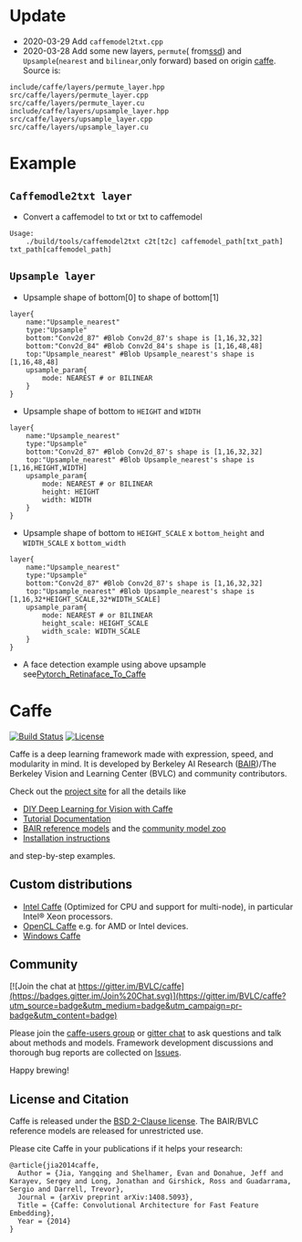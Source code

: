 # Update
- 2020-03-29 Add `caffemodel2txt.cpp` 
- 2020-03-28 Add some new layers, `permute`( from[ssd](https://github.com/weiliu89/caffe/tree/ssd)) and `Upsample`(`nearest` and `bilinear`,only forward) based on origin [caffe](https://github.com/BVLC/caffe). Source is:
```
include/caffe/layers/permute_layer.hpp
src/caffe/layers/permute_layer.cpp
src/caffe/layers/permute_layer.cu
include/caffe/layers/upsample_layer.hpp
src/caffe/layers/upsample_layer.cpp
src/caffe/layers/upsample_layer.cu
```
# Example

## `Caffemodle2txt layer`

- Convert a caffemodel to txt or txt to caffemodel

```shell
Usage:
	./build/tools/caffemodel2txt c2t[t2c] caffemodel_path[txt_path] txt_path[caffemodel_path]
```

## `Upsample layer`

- Upsample shape of bottom[0] to shape of bottom[1]

```
layer{
    name:"Upsample_nearest"
    type:"Upsample"
    bottom:"Conv2d_87" #Blob Conv2d_87's shape is [1,16,32,32]
    bottom:"Conv2d_84" #Blob Conv2d_84's shape is [1,16,48,48]
    top:"Upsample_nearest" #Blob Upsample_nearest's shape is [1,16,48,48]
    upsample_param{
	    mode: NEAREST # or BILINEAR
    }
}
```

- Upsample shape of bottom to `HEIGHT` and `WIDTH`

```
layer{
    name:"Upsample_nearest"
    type:"Upsample"
    bottom:"Conv2d_87" #Blob Conv2d_87's shape is [1,16,32,32]
    top:"Upsample_nearest" #Blob Upsample_nearest's shape is [1,16,HEIGHT,WIDTH]
    upsample_param{
        mode: NEAREST # or BILINEAR
        height: HEIGHT
        width: WIDTH
    }
}
```


- Upsample shape of bottom to `HEIGHT_SCALE` x `bottom_height` and `WIDTH_SCALE` x `bottom_width`

```
layer{
    name:"Upsample_nearest"
    type:"Upsample"
    bottom:"Conv2d_87" #Blob Conv2d_87's shape is [1,16,32,32]
    top:"Upsample_nearest" #Blob Upsample_nearest's shape is [1,16,32*HEIGHT_SCALE,32*WIDTH_SCALE]
    upsample_param{
        mode: NEAREST # or BILINEAR
        height_scale: HEIGHT_SCALE
        width_scale: WIDTH_SCALE
    }
}
```
- A face detection example  using above upsample see[Pytorch_Retinaface_To_Caffe](https://github.com/jnulzl/Pytorch_Retinaface_To_Caffe/tree/master/toCaffe/models)


# Caffe

[![Build Status](https://travis-ci.org/BVLC/caffe.svg?branch=master)](https://travis-ci.org/BVLC/caffe)
[![License](https://img.shields.io/badge/license-BSD-blue.svg)](LICENSE)

Caffe is a deep learning framework made with expression, speed, and modularity in mind.
It is developed by Berkeley AI Research ([BAIR](http://bair.berkeley.edu))/The Berkeley Vision and Learning Center (BVLC) and community contributors.

Check out the [project site](http://caffe.berkeleyvision.org) for all the details like

- [DIY Deep Learning for Vision with Caffe](https://docs.google.com/presentation/d/1UeKXVgRvvxg9OUdh_UiC5G71UMscNPlvArsWER41PsU/edit#slide=id.p)
- [Tutorial Documentation](http://caffe.berkeleyvision.org/tutorial/)
- [BAIR reference models](http://caffe.berkeleyvision.org/model_zoo.html) and the [community model zoo](https://github.com/BVLC/caffe/wiki/Model-Zoo)
- [Installation instructions](http://caffe.berkeleyvision.org/installation.html)

and step-by-step examples.

## Custom distributions

 - [Intel Caffe](https://github.com/BVLC/caffe/tree/intel) (Optimized for CPU and support for multi-node), in particular Intel® Xeon processors.
- [OpenCL Caffe](https://github.com/BVLC/caffe/tree/opencl) e.g. for AMD or Intel devices.
- [Windows Caffe](https://github.com/BVLC/caffe/tree/windows)

## Community

[![Join the chat at https://gitter.im/BVLC/caffe](https://badges.gitter.im/Join%20Chat.svg)](https://gitter.im/BVLC/caffe?utm_source=badge&utm_medium=badge&utm_campaign=pr-badge&utm_content=badge)

Please join the [caffe-users group](https://groups.google.com/forum/#!forum/caffe-users) or [gitter chat](https://gitter.im/BVLC/caffe) to ask questions and talk about methods and models.
Framework development discussions and thorough bug reports are collected on [Issues](https://github.com/BVLC/caffe/issues).

Happy brewing!

## License and Citation

Caffe is released under the [BSD 2-Clause license](https://github.com/BVLC/caffe/blob/master/LICENSE).
The BAIR/BVLC reference models are released for unrestricted use.

Please cite Caffe in your publications if it helps your research:

    @article{jia2014caffe,
      Author = {Jia, Yangqing and Shelhamer, Evan and Donahue, Jeff and Karayev, Sergey and Long, Jonathan and Girshick, Ross and Guadarrama, Sergio and Darrell, Trevor},
      Journal = {arXiv preprint arXiv:1408.5093},
      Title = {Caffe: Convolutional Architecture for Fast Feature Embedding},
      Year = {2014}
    }

